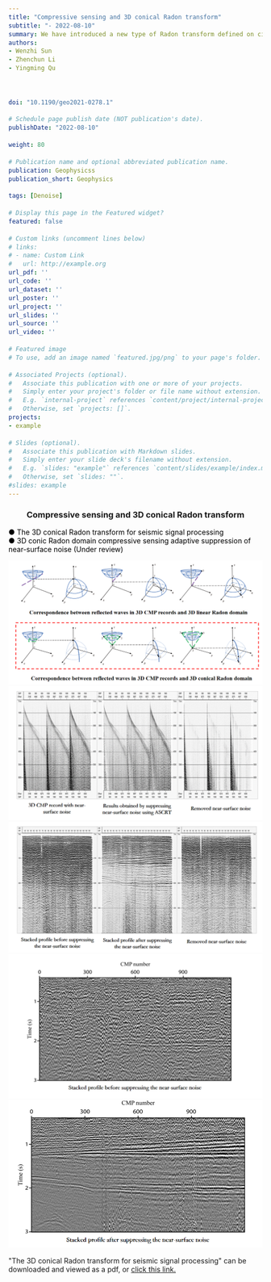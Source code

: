 ```yaml
---
title: "Compressive sensing and 3D conical Radon transform"
subtitle: "- 2022-08-10"
summary: We have introduced a new type of Radon transform defined on circular cones called 3D conical Radon transform (CRT) for seismic signal processing. Unlike LRT, the CRT maps seismic data to surface integrals on circular cones in the 3D seismic records. 
authors:
- Wenzhi Sun
- Zhenchun Li
- Yingming Qu



doi: "10.1190/geo2021-0278.1"

# Schedule page publish date (NOT publication's date).
publishDate: "2022-08-10"

weight: 80

# Publication name and optional abbreviated publication name.
publication: Geophysicss
publication_short: Geophysics

tags: [Denoise]

# Display this page in the Featured widget?
featured: false

# Custom links (uncomment lines below)
# links:
# - name: Custom Link
#   url: http://example.org
url_pdf: ''
url_code: ''
url_dataset: ''
url_poster: ''
url_project: ''
url_slides: ''
url_source: ''
url_video: ''

# Featured image
# To use, add an image named `featured.jpg/png` to your page's folder. 

# Associated Projects (optional).
#   Associate this publication with one or more of your projects.
#   Simply enter your project's folder or file name without extension.
#   E.g. `internal-project` references `content/project/internal-project/index.md`.
#   Otherwise, set `projects: []`.
projects:
- example

# Slides (optional).
#   Associate this publication with Markdown slides.
#   Simply enter your slide deck's filename without extension.
#   E.g. `slides: "example"` references `content/slides/example/index.md`.
#   Otherwise, set `slides: ""`.
#slides: example
---
```


### <center>Compressive sensing and 3D conical Radon transform<center>

 <font color=black> ● The 3D conical Radon transform for seismic signal processing</font><br /> 
 <font color=black> ● 3D conic Radon domain compressive sensing adaptive suppression of near-surface noise (Under review)</font>

<div style="text-align: center;">
  <img src="./Compressive sensing and 3D conical Radon transform.assets/image1.png" alt="Image Alt Text" style="max-width: 100%; height: auto;">
</div>

<div style="text-align: center;">
  <img src="./Compressive sensing and 3D conical Radon transform.assets/image2.png" alt="Image Alt Text" style="max-width: 100%; height: auto;">
</div>

<div style="text-align: center;">
  <img src="./Compressive sensing and 3D conical Radon transform.assets/image3.png" alt="Image Alt Text" style="max-width: 100%; height: auto;">
</div>

<div style="text-align: center;">
  <img src="./Compressive sensing and 3D conical Radon transform.assets/image4.png" alt="Image Alt Text" style="max-width: 100%; height: auto;">
</div>

<div style="text-align: center;">
  <img src="./Compressive sensing and 3D conical Radon transform.assets/image5.png" alt="Image Alt Text" style="max-width: 100%; height: auto;">
</div>



"The 3D conical Radon transform for seismic signal processing" can be downloaded and viewed as a pdf, or [click this link.](https://library.seg.org/doi/10.1190/geo2021-0278.1)
